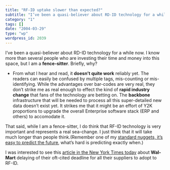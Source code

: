 ```yaml
---
title: "RF-ID uptake slower than expected?"
subtitle: "I’ve been a quasi-believer about RD-ID technology for a while now. I know more than several people w..."
category: "1"
tags: []
date: "2004-03-29"
type: "wp"
wordpress_id: 2039
---
```

I’ve been a quasi-believer about RD-ID technology for a while now. I know more than several people who are investing their time and money into this space, but I am a **fence-sitter**. Briefly, why?

- From what I hear and read, it **doesn’t quite work** reliably yet. The readers can easily be confused by multiple tags, mis-counting or mis-identifying. 
While the advantages over bar-codes are very real, they don’t strike me as real enough to effect the kind of **rapid industry change** that fans of the technology are betting on. 
The **backbone** infrastructure that will be needed to process all this super-detailed new data doesn’t exist yet. It strikes me that it might be an effort of Y2K proportions to upgrade the overall Enterprise software stack (ERP and others) to accomodate it.

That said, while I am a fence-sitter, I do think that RF-ID technology is very important and represents a real sea-change. I just think that it will take much longer than people think.(Remember one of my [standard nuggets, it’s easy to predict the future](/2004/01/09.html), what’s hard is predicting exactly when.)

I was interested to see this [article in the New York Times today](http://www.nytimes.com/2004/03/29/technology/29radio.html) about **Wal-Mart** delaying of their oft-cited deadline for all their suppliers to adopt to RF-ID.